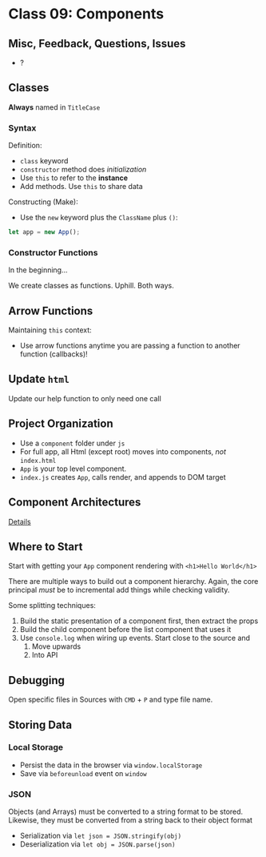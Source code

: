 Class 09: Components
===

## Misc, Feedback, Questions, Issues
* ?

## Classes

**Always** named in `TitleCase`

### Syntax

Definition:

* `class` keyword
* `constructor` method does _initialization_
* Use `this` to refer to the **instance**
* Add methods. Use `this` to share data

Constructing (Make):

* Use the `new` keyword plus the `ClassName` plus `()`:

```js
let app = new App();
```

### Constructor Functions

In the beginning...

We create classes as functions. Uphill. Both ways.

## Arrow Functions

Maintaining `this` context:

* Use arrow functions anytime you are passing a function to another function (callbacks)! 

## Update `html`

Update our help function to only need one call

## Project Organization

* Use a `component` folder under `js`
* For full app, all Html (except root) moves into components, _not_ `index.html`
* `App` is your top level component.
* `index.js` creates `App`, calls render, and appends to DOM target

## Component Architectures

[Details](vanillajs-components.md)

## Where to Start

Start with getting your `App` component rendering with `<h1>Hello World</h1>`

There are multiple ways to build out a component hierarchy. Again, the core principal _must_ be to incremental add things while checking validity.

Some splitting techniques:

1. Build the static presentation of a component first, then extract the props
1. Build the child component before the list component that uses it
1. Use `console.log` when wiring up events. Start close to the source and
    1. Move upwards
    1. Into API

## Debugging

Open specific files in Sources with `CMD` + `P` and type file name. 

## Storing Data

### Local Storage

* Persist the data in the browser via `window.localStorage`
* Save via `beforeunload` event on `window`

### JSON

Objects (and Arrays) must be converted to a string format to be stored. Likewise, they must be converted from a string back to their object format

* Serialization via `let json = JSON.stringify(obj)`
* Deserialization via `let obj = JSON.parse(json)`
